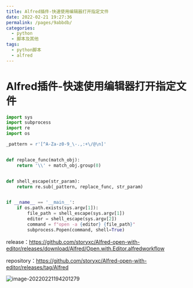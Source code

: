 ```yaml
---
title: Alfred插件-快速使用编辑器打开指定文件
date: 2022-02-21 19:27:36
permalink: /pages/9abbdb/
categories: 
  - python
  - 脚本及其他
tags: 
  - python脚本
  - alfred
---
```

# Alfred插件-快速使用编辑器打开指定文件



```python
import sys
import subprocess
import re
import os

_pattern = r'[^A-Za-z0-9_\-.,:+\/@\n]'


def replace_func(match_obj):
    return '\\' + match_obj.group(0)


def shell_escape(str_param):
    return re.sub(_pattern, replace_func, str_param)


if __name__ == '__main__':
    if os.path.exists(sys.argv[1]):
        file_path = shell_escape(sys.argv[1])
        editor = shell_escape(sys.argv[2])
        command = f"open -a {editor} {file_path}"
        subprocess.Popen(command, shell=True)

```



release：https://github.com/storyxc/Alfred-open-with-editor/releases/download/Alfred/Open.with.Editor.alfredworkflow

repository：https://github.com/storyxc/Alfred-open-with-editor/releases/tag/Alfred





![image-20220221194201279](http://io.storyxc.com/blog/image-20220221194201279.png)